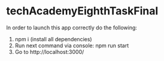 # techAcademyEighthTaskFinal
In order to launch this app correctly do the following:
1) npm i (install all dependencies)
2) Run next command via console: npm run start
3) Go to http://localhost:3000/
